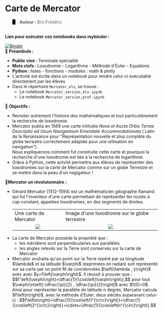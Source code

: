 <h1>Carte de Mercator</h1>

<blockquote style="border-left: 10px solid black">
  <b>Auteur : </b>Bro Frédéric</b>
</blockquote>
<br>
<b>Lien pour exécuter ces notebooks dans mybinder :</b>

[![Binder](https://mybinder.org/badge_logo.svg)](https://mybinder.org/v2/gh/fredpandas/Mercator/master)
<br>
:white_square_button:<b> Préambule :</b>
<ul>
  <li><b>Public visé : </b> Terminale spécialité</li>
  <li><b>Mots clefs : </b> Loxodromie - Logarithme - Méthode d'Euler - Equations </li>
  <li><b>Python : </b> listes - fonctions - modules : math & plotly </li>
  <li> L'activité est écrite dans un notebook pour rendre celui-ci exécutable directement par les élèves</li>
  <li>Dans le répertoire <code>Mercator_elv</code>, se trouve :
    <ul>
      <li>Le notebook <code>Mercator_version_elv.ipynb</code></li>
      <li>Le notebook <code>Mercator_version_prof.ipynb</code></li>
    </ul>
  </li>
</ul>

:white_square_button:<b> Objectifs : </b>
<ul>
  <li>Revisiter autrement l'histoire des mathématiques et tout particulièrement la recherche de loxodromie.</li>
  <li>Mercator publia en 1569 une carte intitulée <em>Nova et Aucta Orbis Terrae Descriptio ad Usum Navigantium Emendate Accommodationata</em> ( Latin de la Renaissance pour "Représentation nouvelle et plus complète du globe terrestre correctement adaptée pour une utilisation en navigation").
    <br> Nous expliquerons comment fut construite cette carte et pourquoi la recherche d'une loxodromie est liée à la recherche de logarithme.
  </li>
  <li>Grâce à Python, cette actvité permettra aux élèves de représenter des loxodromies sur la carte de Mercator comme sur un globe Terrestre et se mettre dans la peau d'un nagigateur !
  </li>
 </ul>



:white_square_button:<b>Mercator un révolutonnaire : </b>
<ul>
  <li>Gérard Mercator (1512-1594) est un mathématicien géographe flamand qui fut l'inventeur d'une carte permettant de représenter les routes à cap constant, appelées loxodromies, en des segments de droites.
   <table>
     <tr>
       <td>Une carte de Mercator</td>
       <td>Image d'une loxodromie sur le globe terrestre</td>
     </tr>
     <tr>
       <td align="center"><img src="https://download.vikidia.org/vikidia/fr/images/thumb/5/53/Longitudes-projection_de_Mercator.jpg/350px-Longitudes-projection_de_Mercator.jpg"></td>
       <td align="center"><img src="./loxodromie.svg"></td>
     </tr>
    </table>
  </li>
  <li>La carte de Mercator possède la propriété que : 
    <ul>
      <li>les méridiens sont perpendiculaires aux parallèles </li>
      <li>les angles relevés sur la Terre sont conservés sur la carte de Mercator</li>
    </ul>
   <li> Mercator souhaita qu'un point sur la Terre repéré par sa longitude $\lambda$ et sa latitude $\varphi$ (exprimées en radian) soit représenté sur sa carte par un point M de coordonnées $\left(\lambda  , y\right)$ avec avec $y=f\left(\varphi\right)$.
Il réussit à prouver que : $$f'\left(\varphi\right)=\dfrac{1}{\cos\left(\varphi\right)},$$ pour tout $\varphi\in\left]-\dfrac{\pi}{2} , \dfrac{\pi}{2}\right[$ avec $f(0)=0$.
</br>
Ainsi pour représenter le parallèle de latitude n degrés, Mercator calcula $f\left(n\right)$, avec la méthode d'Euler, deux siècles auparavant celui-ci : $$f\left(n\right)=\dfrac{1}{\cos\left(1^{\circ}\right)}+\dfrac{1}{\cos\left(2^{\circ}\right)}+\cdots+\dfrac{1}{\cos\left(n^{\circ}\right)}.$$
</li>
</ul>
